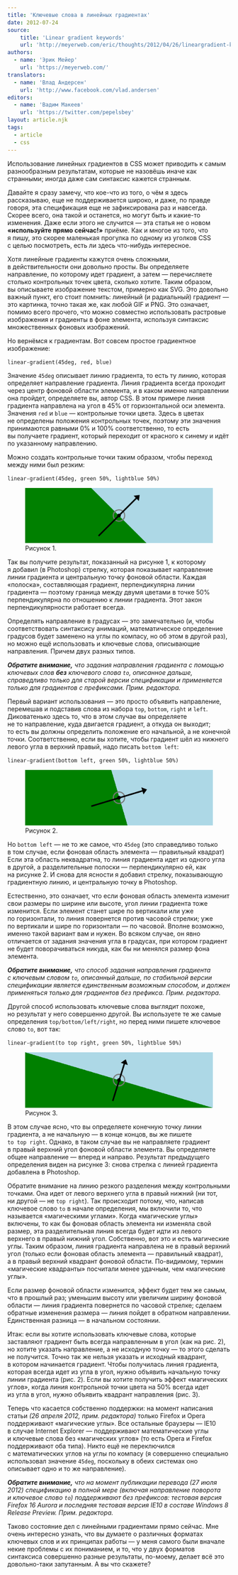 ```yaml
---
title: 'Ключевые слова в линейных градиентах'
date: 2012-07-24
source:
    title: 'Linear gradient keywords'
    url: 'http://meyerweb.com/eric/thoughts/2012/04/26/lineargradient-keywords/'
authors:
  - name: 'Эрик Мейер'
    url: 'https://meyerweb.com/'
translators:
  - name: 'Влад Андерсен'
    url: 'http://www.facebook.com/vlad.andersen'
editors:
  - name: 'Вадим Макеев'
    url: 'https://twitter.com/pepelsbey'
layout: article.njk
tags:
  - article
  - css
---
```


Использование линейных градиентов в CSS может приводить к самым разнообразным результатам, которые не назовёшь иначе как странными; иногда даже сам синтаксис кажется странным.

Давайте я сразу замечу, что кое-что из того, о чём я здесь рассказываю, еще не поддерживается широко, и даже, по правде говоря, эта спецификация еще не зафиксирована раз и навсегда. Скорее всего, она такой и останется, но могут быть и какие-то изменения. Даже если этого не случится — эта статья не о новом **«используйте прямо сейчас!»** приёме. Как и многое из того, что я пишу, это скорее маленькая прогулка по одному из уголков CSS с целью посмотреть, есть ли здесь что-нибудь интересное.

Хотя линейные градиенты кажутся очень сложными, в действительности они довольно просты. Вы определяете направление, по которому идет градиент, а затем — перечисляете столько контрольных точек цвета, сколько хотите. Таким образом, вы описываете изображение текстом, примерно как SVG. Это довольно важный пункт, его стоит помнить: линейный (и радиальный) градиент — это картинка, точно такая же, как любой GIF и PNG. Это означает, помимо всего прочего, что можно совместно использовать растровые изображения и градиенты в фоне элемента, используя синтаксис множественных фоновых изображений.

Но вернёмся к градиентам. Вот совсем простое градиентное изображение:

    linear-gradient(45deg, red, blue)

Значение `45deg` описывает линию градиента, то есть ту линию, которая определяет направление градиента. Линия градиента всегда проходит через центр фоновой области элемента, и в каком именно направлении она пройдет, определяете вы, автор CSS. В этом примере линия градиента направлена на угол в 45% от горизонтальной оси элемента. Значения `red` и `blue` — контрольные точки цвета. Здесь в цветах не определены положения контрольных точек, поэтому эти значения принимаются равными 0% и 100% соответственно, то есть вы получаете градиент, который переходит от красного к синему и идёт по указанному направлению.

Можно создать контрольные точки таким образом, чтобы переход между ними был резким:

    linear-gradient(45deg, green 50%, lightblue 50%)

<figure>
    <img src="images/pic-1.png" alt="">
    <figcaption>Рисунок 1.</figcaption>
</figure>

Так вы получите результат, показанный на рисунке 1, к которому я добавил (в Photoshop) стрелку, которая показывает направление линии градиента и центральную точку фоновой области. Каждая «полоска», составляющая градиент, перпендикулярна линии градиента — поэтому граница между двумя цветами в точке 50% перпендикулярна по отношению к линии градиента. Этот закон перпендикулярности работает всегда.

Определять направление в градусах — это замечательно (и, чтобы соответствовать синтаксису анимаций, математическое определение градусов будет заменено на углы по компасу, но об этом в другой раз), но можно ещё использовать и ключевые слова, описывающие направления. Причем двух разных типов.

_**Обратите внимание,** что задания направления градиента с помощью ключевых слов **без** ключевого слова `to`, описанное дальше, справедливо только для старой версии спецификации и применяется только для градиентов с префиксами. Прим. редактора._

Первый вариант использования — это просто объявить направление, перемешав и подставив слова из набора `top`, `bottom`, `right` и `left`. Диковатенько здесь то, что в этом случае вы определяете не то направление, куда двигается градиент, а откуда он выходит; то есть вы должны определить положение его начальной, а не конечной точки. Соответственно, если вы хотите, чтобы градиент шёл из нижнего левого угла в верхний правый, надо писать `bottom left`:

    linear-gradient(bottom left, green 50%, lightblue 50%)

<figure>
    <img src="images/pic-2.png" alt="">
    <figcaption>Рисунок 2.</figcaption>
</figure>

Но `bottom left` — не то же самое, что `45deg` (это справедливо только в том случае, если фоновая область элемента — правильный квадрат) Если эта область неквадратна, то линия градиента идет из одного угла в другой, а разделительные полоски — перпендикулярно ей, как на рисунке 2. И снова для ясности я добавил стрелку, показывающую градиентную линию, и центральную точку в Photoshop.

Естественно, это означает, что если фоновая область элемента изменит свои размеры по ширине или высоте, угол линии градиента тоже изменится. Если элемент станет шире по вертикали или уже по горизонтали, то линия повернется против часовой стрелки; уже по вертикали и шире по горизонтали — по часовой. Вполне возможно, именно такой вариант вам и нужен. Во всяком случае, он явно отличается от задания значения угла в градусах, при котором градиент не будет поворачиваться никуда, как бы ни менялся размер фона элемента.

_**Обратите внимание,** что способ задания направления градиента с ключевым словом `to`, описанный дальше, по стабильной версии спецификации является единственным возможным способом, и должен применяться только для градиентов без префикса. Прим. редактора._

Другой способ использовать ключевые слова выглядит похоже, но результат у него совершенно другой. Вы используете те же самые определения `top/bottom/left/right`, но перед ними пишете ключевое слово `to`, вот так:

    linear-gradient(to top right, green 50%, lightblue 50%)

<figure>
    <img src="images/pic-3.png" alt="">
    <figcaption>Рисунок 3.</figcaption>
</figure>

В этом случае ясно, что вы определяете конечную точку линии градиента, а не начальную — в конце концов, вы же пишете `to top right`. Однако, в таком случае вы не направляете градиент в правый верхний угол фоновой области элемента. Вы определяете общее направление — вперед и направо. Результат предыдущего определения виден на рисунке 3: снова стрелка с линией градиента добавлена в Photoshop.

Обратите внимание на линию резкого разделения между контрольными точками. Она идет от левого верхнего угла в правый нижний (ни тот, ни другой — не `top right`). Так происходит потому, что, написав ключевое слово `to` в начале определения, мы включили то, что называется «магическими углами». Когда «магические углы» включены, то как бы фоновая область элемента ни изменяла свой размер, эта разделительная линия всегда будет идти из левого верхнего в правый нижний угол. Собственно, вот это и есть магические углы. Таким образом, линия градиента направлена не в правый верхний угол (только если фоновая область элемента — правильный квадрат), а в правый верхний квадрант фоновой области. По-видимому, термин «магические квадранты» посчитали менее удачным, чем «магические углы».

Если размер фоновой области изменится, эффект будет тем же самым, что в прошлый раз; уменьшим высоту или увеличим ширину фоновой области — линия градиента повернется по часовой стрелке; сделаем обратные изменения размера — линия пойдет в обратном направлении. Единственная разница — в начальном состоянии.

Итак: если вы хотите использовать ключевые слова, которые заставляют градиент быть всегда направленным в угол (как на рис. 2), но хотите указать направление, а не исходную точку — то этого сделать не получится. Точно так же нельзя указать и исходный квадрант, в котором начинается градиент. Чтобы получилась линия градиента, которая всегда идет из угла в угол, нужно объявить начальную точку линии градиента (рис. 2). Если вы хотите получить эффект «магических углов», когда линия контрольной точки цвета на 50% всегда идет из угла в угол, нужно объявить квадрант направления (рис. 3).

Теперь что касается собственно поддержки: на момент написания статьи _(26 апреля 2012, прим. редактора)_ только Firefox и Opera поддерживают «магические углы». Все остальные браузеры — IE10 в случае Internet Explorer — поддерживают математические углы и ключевые слова без «магических углов» (то есть Opera и Firefox поддерживают оба типа). Никто ещё не переключился с математических углов на углы по компасу (я совершенно специально использовал значение `45deg`, поскольку в обеих системах оно описывает одно и то же направление).

_**Обратите внимание,** что на момент публикации перевода (27 июля 2012) спецификацию в полной мере (включая направление поворота и ключевое слово `to`) поддерживают без префиксов: тестовая версия Firefox 16 Aurora и последняя тестовая версия IE10 в составе Windows 8 Release Preview. Прим. редактора._

Таково состояние дел с линейными градиентами прямо сейчас. Мне очень интересно узнать, что вы думаете о различных форматах ключевых слов и их принципах работы — у меня самого были вначале некие проблемы с их пониманием, и то, что у двух форматов синтаксиса совершенно разные результаты, по-моему, делает всё это довольно-таки запутанным. А вы что скажете?
